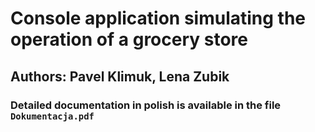 #  Console application simulating the operation of a grocery store

## Authors: Pavel Klimuk, Lena Zubik

### Detailed documentation in polish is available in the file `Dokumentacja.pdf`
